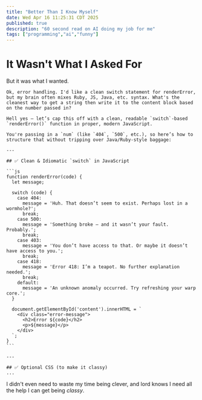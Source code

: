 ```yaml
---
title: "Better Than I Know Myself"
date: Wed Apr 16 11:25:31 CDT 2025
published: true
description: "60 second read on AI doing my job for me"
tags: ["programming","ai","funny"]
---
```

# It Wasn't What I Asked For

But it was what I wanted.

```flare
Ok, error handling. I'd like a clean switch statement for renderError, but my brain often mixes Ruby, JS, Java, etc. syntax. What's the cleanest way to get a string then write it to the content block based on the number passed in?
```

````assistant
Hell yes — let’s cap this off with a clean, readable `switch`-based `renderError()` function in proper, modern JavaScript.

You're passing in a `num` (like `404`, `500`, etc.), so here’s how to structure that without tripping over Java/Ruby-style baggage:

---

## ✅ Clean & Idiomatic `switch` in JavaScript

```js
function renderError(code) {
  let message;

  switch (code) {
    case 404:
      message = 'Huh. That doesn’t seem to exist. Perhaps lost in a wormhole?';
      break;
    case 500:
      message = 'Something broke — and it wasn’t your fault. Probably.';
      break;
    case 403:
      message = 'You don’t have access to that. Or maybe it doesn’t have access to you.';
      break;
    case 418:
      message = 'Error 418: I’m a teapot. No further explanation needed.';
      break;
    default:
      message = 'An unknown anomaly occurred. Try refreshing your warp core.';
  }

  document.getElementById('content').innerHTML = `
    <div class="error-message">
      <h2>Error ${code}</h2>
      <p>${message}</p>
    </div>
  `;
}
```

---

## ✅ Optional CSS (to make it classy)
...
````

I didn't even need to waste my time being clever, and lord knows I need all the help I can get being _classy_.
